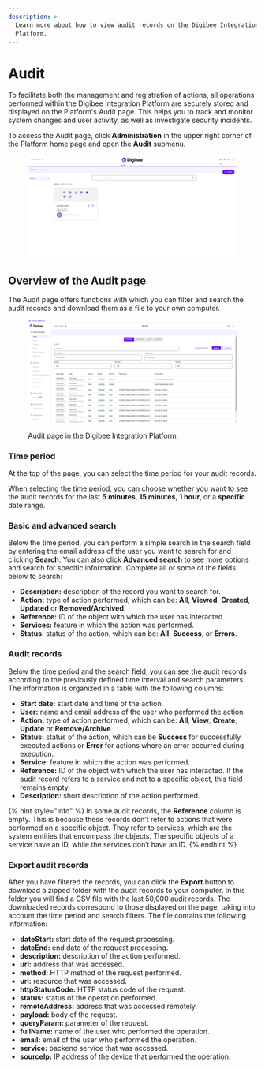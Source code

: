 ```yaml
---
description: >-
  Learn more about how to view audit records on the Digibee Integration
  Platform.
---
```


# Audit

To facilitate both the management and registration of actions, all operations performed within the Digibee Integration Platform are securely stored and displayed on the Platform's Audit page. This helps you to track and monitor system changes and user activity, as well as investigate security incidents.

To access the Audit page, click **Administration** in the upper right corner of the Platform home page and open the **Audit** submenu.

<figure><img src="../.gitbook/assets/access-audit.gif" alt="Access the Administration section of the Platform and navigate to the Audit page."><figcaption></figcaption></figure>

## Overview of the Audit page

The Audit page offers functions with which you can filter and search the audit records and download them as a file to your own computer.

<figure><img src="../.gitbook/assets/audit-page.png" alt="Audit page overview."><figcaption><p>Audit page in the Digibee Integration Platform.</p></figcaption></figure>

### Time period

At the top of the page, you can select the time period for your audit records.

When selecting the time period, you can choose whether you want to see the audit records for the last **5 minutes**, **15 minutes**, **1 hour**, or a **specific** date range.

### Basic and advanced search

Below the time period, you can perform a simple search in the search field by entering the email address of the user you want to search for and clicking **Search**. You can also click **Advanced search** to see more options and search for specific information. Complete all or some of the fields below to search:

* **Description:** description of the record you want to search for.
* **Action:** type of action performed, which can be: **All**, **Viewed**, **Created**, **Updated** or **Removed/Archived**.
* **Reference:** ID of the object with which the user has interacted.
* **Services:** feature in which the action was performed.
* **Status:** status of the action, which can be: **All**, **Success**, or **Errors**.

### Audit records

Below the time period and the search field, you can see the audit records according to the previously defined time interval and search parameters. The information is organized in a table with the following columns:

* **Start date:** start date and time of the action.
* **User:** name and email address of the user who performed the action.
* **Action:** type of action performed, which can be: **All**, **View**, **Create**, **Update** or **Remove/Archive**.
* **Status:** status of the action, which can be **Success** for successfully executed actions or **Error** for actions where an error occurred during execution.
* **Service:** feature in which the action was performed.
* **Reference:** ID of the object with which the user has interacted. If the audit record refers to a service and not to a specific object, this field remains empty.
* **Description:** short description of the action performed.

{% hint style="info" %}
In some audit records, the **Reference** column is empty. This is because these records don’t refer to actions that were performed on a specific object. They refer to services, which are the system entities that encompass the objects. The specific objects of a service have an ID, while the services don’t have an ID.
{% endhint %}

### Export audit records

After you have filtered the records, you can click the **Export** button to download a zipped folder with the audit records to your computer. In this folder you will find a CSV file with the last 50,000 audit records. The downloaded records correspond to those displayed on the page, taking into account the time period and search filters. The file contains the following information:

* **dateStart:** start date of the request processing.
* **dateEnd:** end date of the request processing.
* **description:** description of the action performed.
* **url:** address that was accessed.
* **method:** HTTP method of the request performed.
* **uri:** resource that was accessed.
* **httpStatusCode:** HTTP status code of the request.
* **status:** status of the operation performed.
* **remoteAddress:** address that was accessed remotely.
* **payload:** body of the request.
* **queryParam:** parameter of the request.
* **fullName:** name of the user who performed the operation.
* **email:** email of the user who performed the operation.
* **service:** backend service that was accessed.
* **sourceIp:** IP address of the device that performed the operation.
